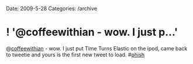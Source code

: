 Date: 2009-5-28
Categories: /archive

# ! '@coffeewithian - wow. I just p...'

@<a href="http://twitter.com/coffeewithian">coffeewithian</a> - wow. I just put Time Turns Elastic on the ipod, came back to tweetie and yours is the first new tweet to load. #<a href="http://search.twitter.com/search?q=%23phish">phish</a>
